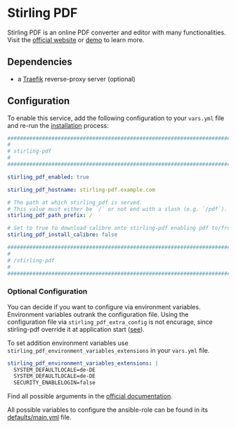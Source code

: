 <!--
SPDX-FileCopyrightText: 2025 MASH project contributors

SPDX-License-Identifier: AGPL-3.0-or-later
-->

# Stirling PDF

Stirling PDF is an online PDF converter and editor with many functionalities. Visit the [official website](https://www.stirlingpdf.com) or [demo](https://stirlingpdf.io) to learn more.

## Dependencies

- a [Traefik](traefik.md) reverse-proxy server (optional)

## Configuration

To enable this service, add the following configuration to your `vars.yml` file and re-run the [installation](../installing.md) process:

```yaml
########################################################################
#                                                                      #
# stirling-pdf                                                         #
#                                                                      #
########################################################################

stirling_pdf_enabled: true

stirling_pdf_hostname: stirling-pdf.example.com

# The path at which stirling_pdf is served.
# This value must either be `/` or not end with a slash (e.g. `/pdf`).
stirling_pdf_path_prefix: /

# Set to true to download calibre onto stirling-pdf enabling pdf to/from book and advanced html conversion | default false
stirling_pdf_install_calibre: false

########################################################################
#                                                                      #
# /stirling-pdf                                                        #
#                                                                      #
########################################################################
```

### Optional Configuration

You can decide if you want to configure via environment variables. Environment variables outrank the configuration file. 
Using the configuration file via `stirling_pdf_extra_config` is not encurage, since stirling-pdf override it at application start ([see](https://github.com/Bergruebe/ansible-role-stirling-pdf/issues/7)).

To set addition environment variables use `stirling_pdf_environment_variables_extensions` in your `vars.yml` file.

```yaml
stirling_pdf_environment_variables_extensions: |
  SYSTEM_DEFAULTLOCALE=de-DE
  SYSTEM_DEFAULTLOCALE=de-DE
  SECURITY_ENABLELOGIN=false
```

Find all possible arguments in the [official documentation](https://docs.stirlingpdf.com/Advanced%20Configuration/How%20to%20add%20configurations).

All possible variables to configure the ansible-role can be found in its [defaults/main.yml](https://github.com/Bergruebe/ansible-role-stirling-pdf/blob/main/defaults/main.yml) file.
